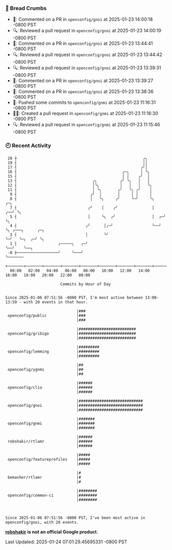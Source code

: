 ### 🍞 Bread Crumbs

 * 💬: Commented on a PR in  `openconfig/gnoi` at 2025-01-23 14:00:18 -0800 PST
 * 🔍: Reviewed a pull request in  `openconfig/gnoi` at 2025-01-23 14:00:19 -0800 PST
 * 💬: Commented on a PR in  `openconfig/gnoi` at 2025-01-23 13:44:41 -0800 PST
 * 🔍: Reviewed a pull request in  `openconfig/gnoi` at 2025-01-23 13:44:42 -0800 PST
 * 🔍: Reviewed a pull request in  `openconfig/gnoi` at 2025-01-23 13:39:31 -0800 PST
 * 💬: Commented on a PR in  `openconfig/gnoi` at 2025-01-23 13:39:27 -0800 PST
 * 💬: Commented on a PR in  `openconfig/gnoi` at 2025-01-23 13:38:36 -0800 PST
 * 🚢: Pushed some commits to `openconfig/gnmi` at 2025-01-23 11:16:31 -0800 PST
 * ✍🏼: Created a pull request in `openconfig/gnmi` at 2025-01-23 11:16:30 -0800 PST
 * 🔍: Reviewed a pull request in  `openconfig/gnmi` at 2025-01-23 11:15:46 -0800 PST

### 🕘 Recent Activity
```
 20 ┼                                                       ╭╮
 19 ┤                                                       ││
 17 ┤                                                      ╭╯│
 16 ┤                                              ╭─╮     │ ╰╮
 15 ┤                                              │ │    ╭╯  │
 13 ┤                                 ╭╮          ╭╯ ╰╮   │   │
 12 ┤                                 │╰╮         │   │   │   ╰╮
 11 ┤                                 │ ╰╮       ╭╯   ╰╮ ╭╯    │
  9 ┤                                ╭╯  │       │     │ │     │
  8 ┤                                │   ╰╮     ╭╯     ╰─╯     ╰╮       ╭─╮
  7 ┤                               ╭╯    │    ╭╯               │    ╭──╯ ╰╮
  5 ┤                               │     ╰╮  ╭╯                │  ╭─╯     ╰╮
  4 ┤                              ╭╯      │╭─╯                 ╰──╯        ╰╮ ╭───╮      ╭─╮
  3 ┤                              │       ╰╯                                ╰─╯   ╰─╮  ╭─╯ ╰╮
  1 ┤                  ╭─────╮   ╭─╯                                                 ╰──╯    ╰──╮
 -0 ┼──────────────────╯     ╰───╯                                                              ╰───────
    +───────+───────+───────+───────+───────+───────+───────+───────+───────+───────+───────+───────+────
  00:00   02:00   04:00   06:00   08:00   10:00   12:00   14:00   16:00   18:00   20:00   22:00   00:00   

						Commits by Hour of Day


Since 2025-01-06 07:51:56 -0800 PST, I'm most active between 13:00-13:59 - with 20 events in that hour.

```



```
                               |###
 openconfig/public             |###
                               |###

                               |#########################
 openconfig/gribigo            |#########################
                               |#########################

                               |#########
 openconfig/lemming            |#########
                               |#########

                               |##
 openconfig/ygnmi              |##
                               |##

                               |######
 openconfig/clio               |######
                               |######

                               |############################
 openconfig/gnoi               |############################
                               |############################

                               |#######
 openconfig/gnmi               |#######
                               |#######

                               |######
 robshakir/rtlamr              |######
                               |######

                               |#####
 openconfig/featureprofiles    |#####
                               |#####

                               |#
 bemasher/rtlamr               |#
                               |#

                               |########
 openconfig/common-ci          |########
                               |########



Since 2025-01-06 07:51:56 -0800 PST, I've been most active in openconfig/gnoi, with 28 events.

```
**[robshakir](mailto:robjs@google.com) is not an official Google product.**  


Last Updated: 2025-01-24 07:01:29.45695331 -0800 PST
